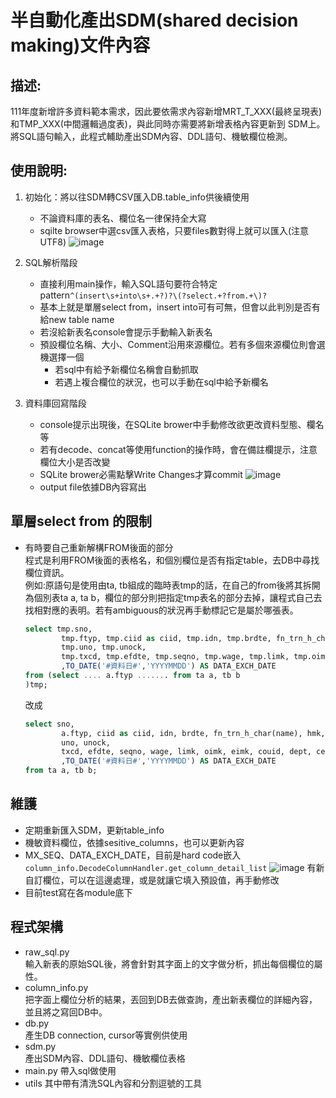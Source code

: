 # 半自動化產出SDM(shared decision making)文件內容  

## 描述:  
111年度新增許多資料範本需求，因此要依需求內容新增MRT_T_XXX(最終呈現表)和TMP_XXX(中間邏輯過度表)，與此同時亦需要將新增表格內容更新到 SDM上。將SQL語句輸入，此程式輔助產出SDM內容、DDL語句、機敏欄位檢測。

## 使用說明:  
1. 初始化：將以往SDM轉CSV匯入DB.table_info供後續使用  
   - 不論資料庫的表名、欄位名一律保持全大寫  
   - sqilte browser中選csv匯入表格，只要files數對得上就可以匯入(注意UTF8)
  ![image](https://user-images.githubusercontent.com/68182100/174039444-0402df93-a9c3-4c35-9597-87ff7559a765.png)

2. SQL解析階段
   - 直接利用main操作，輸入SQL語句要符合特定pattern`^(insert\s+into\s+.+?)?\(?select.+?from.+\)?`  
   - 基本上就是單層select from，insert into可有可無，但會以此判別是否有給new table name
   - 若沒給新表名console會提示手動輸入新表名  
   - 預設欄位名稱、大小、Comment沿用來源欄位。若有多個來源欄位則會選機選擇一個  
      - 若sql中有給予新欄位名稱會自動抓取
      - 若遇上複合欄位的狀況，也可以手動在sql中給予新欄名

3. 資料庫回寫階段
    - console提示出現後，在SQLite brower中手動修改欲更改資料型態、欄名等
    - 若有decode、concat等使用function的操作時，會在備註欄提示，注意欄位大小是否改變
    - SQLite brower必需點擊Write Changes才算commit
    ![image](https://user-images.githubusercontent.com/68182100/174045196-54b8b3c4-f2e9-4435-9275-6791e87b6171.png)
    - output file依據DB內容寫出  

## 單層select from 的限制

- 有時要自己重新解構FROM後面的部分  
  程式是利用FROM後面的表格名，和個別欄位是否有指定table，去DB中尋找欄位資訊。  
  例如:原語句是使用由ta, tb組成的臨時表tmp的話，在自己的from後將其拆開為個別表ta a, ta b，欄位的部分則把指定tmp表名的部分去掉，讓程式自己去找相對應的表明。若有ambiguous的狀況再手動標記它是屬於哪張表。

    ```SQL
    select tmp.sno,
            tmp.ftyp, tmp.ciid as ciid, tmp.idn, tmp.brdte, fn_trn_h_char(tmp.name), tmp.hmk,
            tmp.uno, tmp.unock,
            tmp.txcd, tmp.efdte, tmp.seqno, tmp.wage, tmp.limk, tmp.oimk, tmp.eimk, tmp.couid, tmp.dept, tmp.celmk
            ,TO_DATE('#資料日#','YYYYMMDD') AS DATA_EXCH_DATE
    from (select .... a.ftyp ....... from ta a, tb b
    )tmp;
    ```

    改成

    ``` SQL
    select sno,
            a.ftyp, ciid as ciid, idn, brdte, fn_trn_h_char(name), hmk,
            uno, unock,
            txcd, efdte, seqno, wage, limk, oimk, eimk, couid, dept, celmk
            ,TO_DATE('#資料日#','YYYYMMDD') AS DATA_EXCH_DATE
    from ta a, tb b;
    ```

## 維護

- 定期重新匯入SDM，更新table_info
- 機敏資料欄位，依據sesitive_columns，也可以更新內容
- MX_SEQ、DATA_EXCH_DATE，目前是hard code嵌入`column_info.DecodeColumnHandler.get_column_detail_list`
  ![image](https://user-images.githubusercontent.com/68182100/174044967-2459dd04-f0d5-4dd5-9f20-44d7e6cb5614.png)
  有新自訂欄位，可以在這邊處理，或是就讓它填入預設值，再手動修改
- 目前test寫在各module底下

## 程式架構
  - raw_sql.py  
  輸入新表的原始SQL後，將會針對其字面上的文字做分析，抓出每個欄位的屬性。
  - column_info.py  
  把字面上欄位分析的結果，丟回到DB去做查詢，產出新表欄位的詳細內容，並且將之寫回DB中。
  - db.py  
  產生DB connection, cursor等實例供使用
  - sdm.py  
  產出SDM內容、DDL語句、機敏欄位表格
  - main.py
  帶入sql做使用
  - utils
  其中帶有清洗SQL內容和分割逗號的工具
